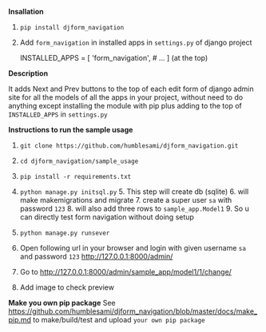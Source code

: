 **Insallation**

1. `pip install djform_navigation`
2. Add `form_navigation` in installed apps in `settings.py` of django project
   

    INSTALLED_APPS = [
       'form_navigation',
       # ...
    ]
(at the top)

**Description**

It adds Next and Prev buttons to the top of each edit form of django admin site
for all the models of all the apps in your project, without need to do anything
except installing the module with pip plus adding to the top of `INSTALLED_APPS` in `settings.py`

**Instructions to run the sample usage**

1. `git clone https://github.com/humblesami/djform_navigation.git`
2. `cd djform_navigation/sample_usage`
3. `pip install -r requirements.txt`
4. `python manage.py initsql.py`
   5. This step will create db (sqlite)
   6. will make makemigrations and migrate 
   7. create a super user `sa` with password `123`
   8. will also add three rows to `sample_app.Model1`
   9. So u can directly test form navigation without doing setup

4. `python manage.py runsever`

5. Open following url in your browser and login with given username `sa` and password `123`
   http://127.0.0.1:8000/admin/ 

6. Go to
   http://127.0.0.1:8000/admin/sample_app/model1/1/change/

7. Add image to check preview

**Make you own pip package**
See https://github.com/humblesami/djform_navigation/blob/master/docs/make_pip.md to make/build/test and upload
`your own pip package`
